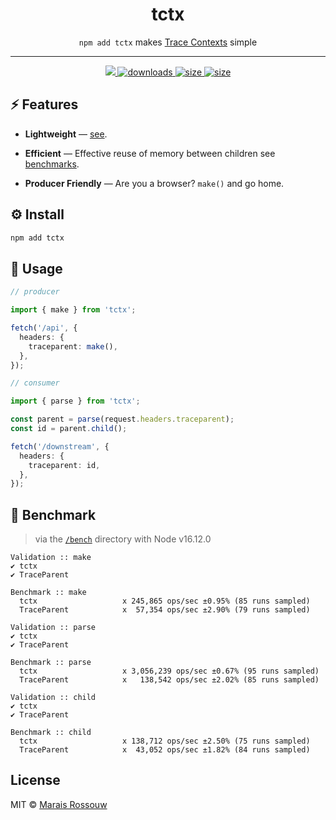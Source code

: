 <div align="center">
    <h1>tctx</h1>
	<p><code>npm add tctx</code> makes <a href="https://www.w3.org/TR/trace-context/">Trace Contexts</a> simple</p>
	<hr />
	<div>
		<a href="https://github.com/maraisr/tctx/actions/workflows/ci.yml">
			<img src="https://github.com/maraisr/tctx/actions/workflows/ci.yml/badge.svg"/>
		</a>
		<a href="https://npm-stat.com/charts.html?package=tctx">
			<img src="https://badgen.net/npm/dm/tctx?labelColor=black&color=black" alt="downloads"/>
		</a>
		<a href="https://packagephobia.com/result?p=tctx">
			<img src="https://badgen.net/packagephobia/install/tctx?labelColor=black&color=black" alt="size"/>
		</a>
		<a href="https://bundlephobia.com/result?p=tctx">
			<img src="https://badgen.net/bundlephobia/minzip/tctx?labelColor=black&color=black" alt="size"/>
		</a>
	</div>
</div>

## ⚡ Features

- **Lightweight** — [see](https://npm.anvaka.com/#/view/2d/tctx).

- **Efficient** — Effective reuse of memory between children see [benchmarks](#-benchmark).

- **Producer Friendly** — Are you a browser? `make()` and go home.

## ⚙️ Install

```sh
npm add tctx
```

## 🚀 Usage

```ts
// producer

import { make } from 'tctx';

fetch('/api', {
  headers: {
    traceparent: make(),
  },
});

// consumer

import { parse } from 'tctx';

const parent = parse(request.headers.traceparent);
const id = parent.child();

fetch('/downstream', {
  headers: {
    traceparent: id,
  },
});
```

## 💨 Benchmark

> via the [`/bench`](/bench) directory with Node v16.12.0

```
Validation :: make
✔ tctx
✔ TraceParent

Benchmark :: make
  tctx                   x 245,865 ops/sec ±0.95% (85 runs sampled)
  TraceParent            x  57,354 ops/sec ±2.90% (79 runs sampled)

Validation :: parse
✔ tctx
✔ TraceParent

Benchmark :: parse
  tctx                   x 3,056,239 ops/sec ±0.67% (95 runs sampled)
  TraceParent            x   138,542 ops/sec ±2.02% (85 runs sampled)

Validation :: child
✔ tctx
✔ TraceParent

Benchmark :: child
  tctx                   x 138,712 ops/sec ±2.50% (75 runs sampled)
  TraceParent            x  43,052 ops/sec ±1.82% (84 runs sampled)
```

## License

MIT © [Marais Rossouw](https://marais.io)
